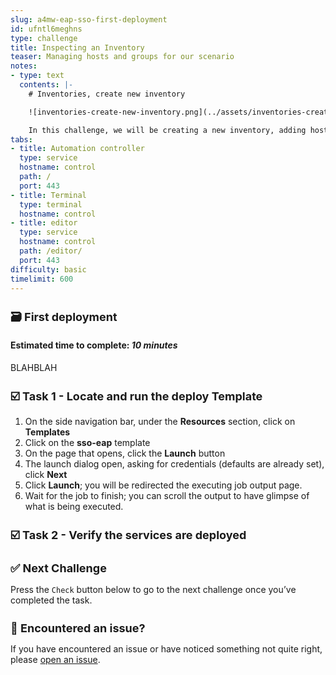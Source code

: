 ```yaml
---
slug: a4mw-eap-sso-first-deployment
id: ufntl6meghns
type: challenge
title: Inspecting an Inventory
teaser: Managing hosts and groups for our scenario
notes:
- type: text
  contents: |-
    # Inventories, create new inventory

    ![inventories-create-new-inventory.png](../assets/inventories-create-new-inventory.png)

    In this challenge, we will be creating a new inventory, adding hosts and creating a host group inside the inventory.
tabs:
- title: Automation controller
  type: service
  hostname: control
  path: /
  port: 443
- title: Terminal
  type: terminal
  hostname: control
- title: editor
  type: service
  hostname: control
  path: /editor/
  port: 443
difficulty: basic
timelimit: 600
---
```

🗃️ First deployment
===
#### Estimated time to complete: *10 minutes*<p>

BLAHBLAH


☑️ Task 1 - Locate and run the deploy Template
===

1. On the side navigation bar, under the **Resources** section, click on **Templates**
2. Click on the **sso-eap** template
3. On the page that opens, click the **Launch** button
4. The launch dialog open, asking for credentials (defaults are already set), click **Next**
5. Click **Launch**; you will be redirected the executing job output page.
6. Wait for the job to finish; you can scroll the output to have glimpse of what is being executed.



☑️ Task 2 - Verify the services are deployed
===




✅ Next Challenge
===
Press the `Check` button below to go to the next challenge once you’ve completed the task.


🐛 Encountered an issue?
====

If you have encountered an issue or have noticed something not quite right, please [open an issue](https://github.com/ansible-middleware/instruqt/issues/new?labels=a4mw-eap-sso&title=Issue+with+Deploy+Red+Hat+Single+Sign-On+with+Ansible+for+Middleware+collections+slug+ID:+a4mw-eap-sso-first-deployment&assignees=guidograzioli).

<style type="text/css" rel="stylesheet">
  .lightbox {
    display: none;
    position: fixed;
    justify-content: center;
    align-items: center;
    z-index: 999;
    top: 0;
    left: 0;
    right: 0;
    bottom: 0;
    padding: 1rem;
    background: rgba(0, 0, 0, 0.8);
    margin-left: auto;
    margin-right: auto;
    margin-top: auto;
    margin-bottom: auto;
  }
  .lightbox:target {
    display: flex;
  }
  .lightbox img {
    /* max-height: 100% */
    max-width: 60%;
    max-height: 60%;
  }
  img {
    display: block;
    margin-left: auto;
    margin-right: auto;
  }
  h1 {
    font-size: 18px;
  }
    h2 {
    font-size: 16px;
    font-weight: 600
  }
    h3 {
    font-size: 14px;
    font-weight: 600
  }
  p span {
    font-size: 14px;
  }
  ul li span {
    font-size: 14px
  }
</style>
